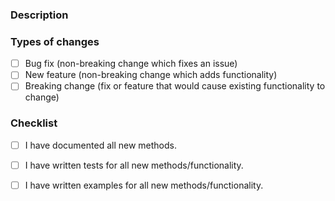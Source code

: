 <!--- Provide a general summary of your changes in the title above -->

### Description
<!--- Describe your changes in detail -->

### Types of changes
<!--- What types of changes does your code introduce? Put an `x` in all the boxes that apply: -->
- [ ] Bug fix (non-breaking change which fixes an issue)
- [ ] New feature (non-breaking change which adds functionality)
- [ ] Breaking change (fix or feature that would cause existing functionality to change)

### Checklist
<!--- Go over all the following points, and put an `x` in all the boxes that apply. -->
<!--- If you're unsure about any of these, don't hesitate to ask. We're here to help! -->
- [ ] I have documented all new methods.
- [ ] I have written tests for all new methods/functionality.
- [ ] I have written examples for all new methods/functionality.

